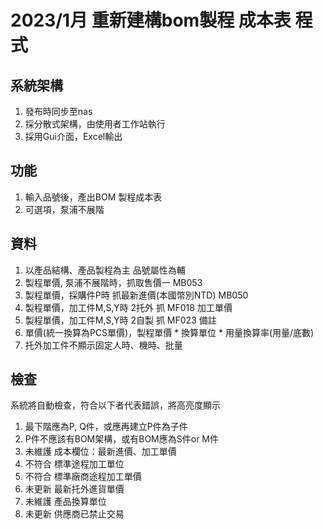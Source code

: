 # 2023/1月 重新建構bom製程 成本表 程式

## 系統架構
1. 發布時同步至nas
2. 採分散式架構，由使用者工作站執行
3. 採用Gui介面，Excel輸出

## 功能
1. 輸入品號後，產出BOM 製程成本表
2. 可選項，泵浦不展階

## 資料
1. 以產品結構、產品製程為主 品號屬性為輔
2. 製程單價, 泵浦不展階時，抓取售價一 MB053
3. 製程單價，採購件P時 抓最新進價(本國幣別NTD) MB050
4. 製程單價，加工件M,S,Y時 2托外 抓 MF018 加工單價
5. 製程單價，加工件M,S,Y時 2自製 抓 MF023 備註
6. 單價(統一換算為PCS單價)，製程單價 * 換算單位 * 用量換算率(用量/底數)
7. 托外加工件不顯示固定人時、機時、批量

## 檢查
系統將自動檢查，符合以下者代表錯誤，將高亮度顯示
1. 最下階應為P, Q件，或應再建立P件為子件
2. P件不應該有BOM架構，或有BOM應為S件or M件
3. 未維護 成本欄位：最新進價、加工單價
4. 不符合 標準途程加工單位
5. 不符合 標準廠商途程加工單價
6. 未更新 最新托外進貨單價
7. 未維護 產品換算單位
8. 未更新 供應商已禁止交易